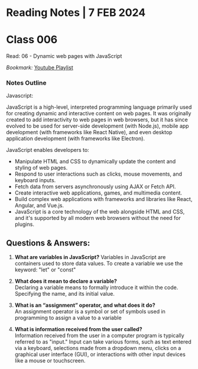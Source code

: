 # **Reading Notes | 7 FEB 2024**

# Class 006

Read: 06 - Dynamic web pages with JavaScript

*Bookmark:*
[Youtube Playlist](https://www.youtube.com/playlist?list=PLzdnOPI1iJNcsRwJhvksEo1tJqjIqWbN-)
### **Notes Outline** 

Javascript:  

JavaScript is a high-level, interpreted programming language primarily used for creating dynamic and interactive content on web pages. It was originally created to add interactivity to web pages in web browsers, but it has since evolved to be used for server-side development (with Node.js), mobile app development (with frameworks like React Native), and even desktop application development (with frameworks like Electron).

JavaScript enables developers to:

- Manipulate HTML and CSS to dynamically update the content and styling of web pages.  
- Respond to user interactions such as clicks, mouse movements, and keyboard inputs.  
- Fetch data from servers asynchronously using AJAX or Fetch API.  
- Create interactive web applications, games, and multimedia content.  
- Build complex web applications with frameworks and libraries like React, Angular, and Vue.js.  
- JavaScript is a core technology of the web alongside HTML and CSS, and it's supported by all modern web browsers without the need for plugins.

## **Questions & Answers:**

1. **What are variables in JavaScript?** 
Variables in JavaScript are containers used to store data values. To create a variable we use the keyword: "let" or "const"
2. **What does it mean to declare a variable?**  
Declaring a variable means to formally introduce it within the code. Specifying the name, and its initial value.  

3. **What is an “assignment” operator, and what does it do?**  
An assignment operator is a symbol or set of symbols used in programming to assign a value to a variable  

4. **What is information received from the user called?**  
Information received from the user in a computer program is typically referred to as "input." Input can take various forms, such as text entered via a keyboard, selections made from a dropdown menu, clicks on a graphical user interface (GUI), or interactions with other input devices like a mouse or touchscreen.
